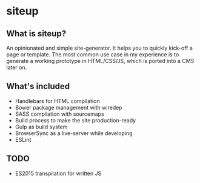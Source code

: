 # siteup

## What is siteup?
An opinionated and simple site-generator. It helps you to quickly kick-off a page or template.
The most common use case in my experience is to generate a working prototype in HTML/CSS/JS, which is ported into a CMS later on.

## What's included
* Handlebars for HTML compilation
* Bower package management with wiredep
* SASS compilation with sourcemaps
* Build process to make the site production-ready
* Gulp as build system
* BrowserSync as a live-server while developing
* ESLint

## TODO
* ES2015 transpilation for written JS
